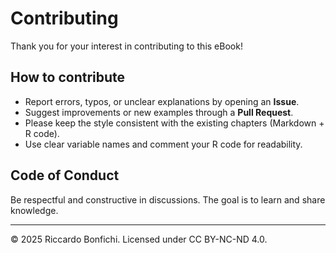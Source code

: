 # Contributing

Thank you for your interest in contributing to this eBook!

## How to contribute
- Report errors, typos, or unclear explanations by opening an **Issue**.
- Suggest improvements or new examples through a **Pull Request**.
- Please keep the style consistent with the existing chapters (Markdown + R code).
- Use clear variable names and comment your R code for readability.

## Code of Conduct
Be respectful and constructive in discussions. The goal is to learn and share knowledge.

---

© 2025 Riccardo Bonfichi. Licensed under CC BY-NC-ND 4.0.
